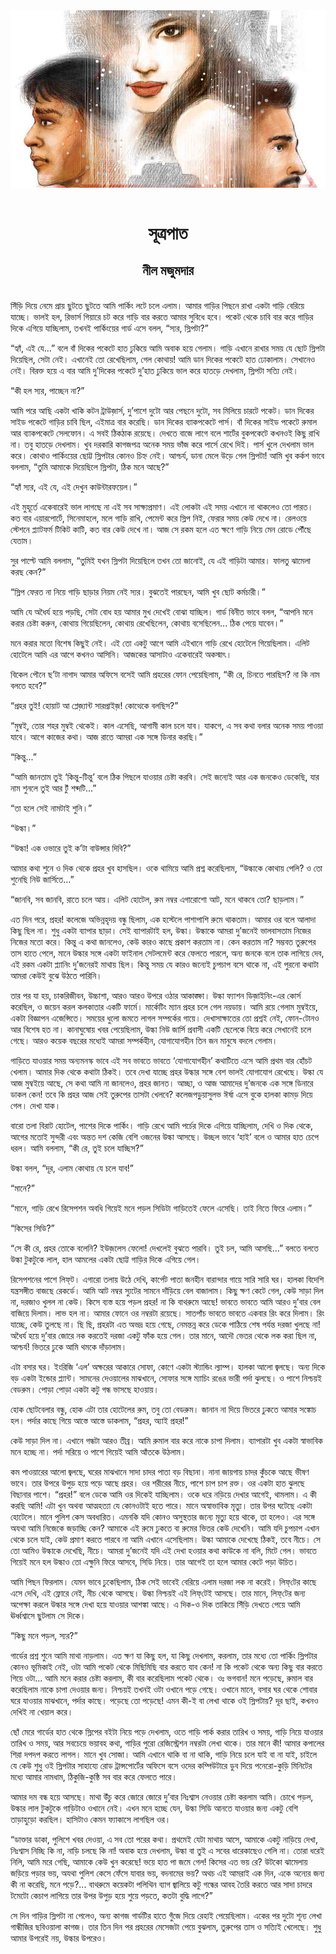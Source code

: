 <div align=center> <img src="../../metadata/images/rabibasariya/সূত্রপাত-নীল-মজুমদার.jpg" align="center"></div><br><h1 align=center>সূত্রপাত</h1>
<h2 align=center>নীল মজুমদার</h2><br>সিঁড়ি দিয়ে নেমে প্রায় ছুটতে ছুটতে আমি পার্কিং লটে চলে এলাম। আমার গাড়ির পিছনে রাখা একটা গাড়ি বেরিয়ে যাচ্ছে। ভালই হল, রিভার্স গিয়ারে চট করে গাড়ি বার করতে আমার সুবিধে হবে। পকেট থেকে চাবি বার করে গাড়ির দিকে এগিয়ে যাচ্ছিলাম, তখনই পার্কিংয়ের গার্ড এসে বলল, “স্যর, স্লিপটা?”

“হ্যাঁ, এই যে...” বলে বাঁ দিকের পকেটে হাত ঢুকিয়ে আমি অবাক হয়ে গেলাম। গাড়ি এখানে রাখার সময় যে ছোট স্লিপটা দিয়েছিল, সেটা নেই। এখানেই তো রেখেছিলাম, গেল কোথায়! আমি ডান দিকের পকেটে হাত ঢোকালাম। সেখানেও নেই। বিরক্ত হয়ে এ বার আমি দু’দিকের পকেটে দু’হাত ঢুকিয়ে ভাল করে হাতড়ে দেখলাম, স্লিপটা সত্যি নেই।

“কী হল স্যর, পাচ্ছেন না?”  

আমি পরে আছি একটা খাকি কটন ট্রাউজ়ার্স, দু’পাশে দুটো আর পেছনে দুটো, সব মিলিয়ে চারটে পকেট। ডান দিকের সাইড পকেটে গাড়ির চাবি ছিল, এইমাত্র বার করেছি। ডান দিকের ব্যাকপকেটে পার্স। বাঁ দিকের সাইড পকেটে রুমাল আর ব্যাকপকেটে সেলফোন। এ সবই ঠিকঠাক রয়েছে। দেখতে বাজে লাগে বলে শার্টের বুকপকেটে কখনওই কিছু রাখি না। তবু হাতড়ে দেখলাম। খুব দরকারি কাগজপত্র অনেক সময় ভাঁজ করে পার্সে রেখে দিই। পার্স খুলে দেখলাম ভাল করে। কোথাও পার্কিংয়ের ছোট্ট স্লিপটার কোনও চিহ্ন নেই। আশ্চর্য, ডানা মেলে উড়ে গেল স্লিপটা! আমি খুব কর্কশ ভাবে বললাম, “তুমি আমাকে দিয়েছিলে স্লিপটা, ঠিক মনে আছে?”

“হ্যাঁ স্যর, এই যে, এই দেখুন কাউন্টারফয়েল।”

এই মুহূর্তে একেবারেই ভাল লাগছে না এই সব সাক্ষ্যপ্রমাণ। এই লোকটা এই সময় এখানে না থাকলেও তো পারত। কত বার এয়ারপোর্টে, সিনেমাহলে, মলে গাড়ি রাখি, পেমেন্ট করে স্লিপ নিই, ফেরার সময় কেউ দেখে না। রেলওয়ে স্টেশনে প্ল্যাটফর্ম টিকিট কাটি, কত বার কেউ দেখে না। আজ সে রকম হলে এত ক্ষণে গাড়ি নিয়ে মেন রোডে পৌঁছে যেতাম।

সুর পাল্টে আমি বললাম, “তুমিই যখন স্লিপটা দিয়েছিলে তখন তো জানোই, যে এই গাড়িটা আমার। ফালতু ঝামেলা করছ কেন?”

“স্লিপ ফেরত না নিয়ে গাড়ি ছাড়ার নিয়ম নেই স্যর। বুঝতেই পারছেন, আমি খুব ছোট কর্মচারী।”

আমি যে অধৈর্য হয়ে পড়ছি, সেটা বোধ হয় আমার মুখ দেখেই বোঝা যাচ্ছিল। গার্ড বিনীত ভাবে বলল, “আপনি মনে করার চেষ্টা করুন, কোথায় গিয়েছিলেন, কোথায় রেখেছিলেন, কোথায় বসেছিলেন... ঠিক পেয়ে যাবেন।” 

মনে করার মতো বিশেষ কিছুই নেই। এই তো একটু আগে আমি এইখানে গাড়ি রেখে হোটেলে গিয়েছিলাম।  এলিট হোটেলে আমি এর আগে কখনও আসিনি। আজকের আসাটাও একেবারেই অকস্মাৎ।

 

বিকেল পৌনে ছ’টা নাগাদ আমার অফিসে বসেই আমি প্রহরের ফোন পেয়েছিলাম, “কী রে, চিনতে পারছিস? না কি নাম বলতে হবে?”

“প্রহর তুই! হোয়াট আ প্লেজ়্যান্ট সারপ্রাইজ়! কোত্থেকে বলছিস?”

“মুম্বই, তোর শহর মুম্বই থেকেই। কাল এসেছি, আগামী কাল চলে যাব। যাকগে, এ সব কথা বলার অনেক সময় পাওয়া যাবে। আগে কাজের কথা। আজ রাতে আমরা এক সঙ্গে ডিনার করছি।”

“কিন্তু...”

“আমি জানতাম তুই ‘কিন্তু-টিন্তু’ বলে ঠিক পিছলে যাওয়ার চেষ্টা করবি। সেই জন্যেই আর এক জনকেও ডেকেছি, যার নাম শুনলে তুই আর টুঁ শব্দটি...”

“তা হলে সেই নামটাই শুনি।”

“উল্কা।”

“উল্কা! এক ওভারে তুই ক’টা বাউন্সার দিবি?”

আমার কথা শুনে ও দিক থেকে প্রহর খুব হাসছিল। ওকে থামিয়ে আমি প্রশ্ন করেছিলাম, “উল্কাকে কোথায় পেলি? ও তো শুনেছি নিউ জার্সিতে...”

“জানবি, সব জানবি, রাতে চলে আয়। এলিট হোটেল, রুম নম্বর এগারোশো আট, মনে থাকবে তো? ছাড়লাম।”

এত দিন পরে, প্রহর! কলেজে অভিন্নহৃদয় বন্ধু ছিলাম, এক হস্টেলে পাশাপাশি রুমে থাকতাম। আমার ওর বলে আলাদা কিছু ছিল না। শুধু একটা ব্যাপার ছাড়া। সেই ব্যাপারটাই হল, উল্কা। উল্কাকে আমরা দু’জনেই ভালবাসতাম নিজের নিজের মতো করে। কিন্তু এ কথা জানলেও, কেউ কারও কাছে প্রকাশ করতাম না। কেন করতাম না? সম্ভবত তুরুপের তাস হাতে পেলে, মানে উল্কার সঙ্গে একটা ফাইনাল সেটলমেন্ট করে ফেলতে পারলে, অন্য জনকে বলে তাক লাগিয়ে দেব, এই রকম একটা প্ল্যানিং দু’জনেরই মাথায় ছিল। কিন্তু সময় যে কারও জন্যেই চুপচাপ বসে থাকে না, এই পুরনো কথাটা আমরা কেউই বুঝে উঠতে পারিনি।

তার পর যা হয়, চাকরিজীবন, উচ্চাশা, আরও আরও উপরে ওঠার আকাঙ্ক্ষা। উল্কা ফ্যাশন ডিজ়াইনিং-এর কোর্স করেছিল, ও জয়েন করল কলকাতার একটি ফার্মে। মার্কেটিং ম্যান প্রহর  চলে গেল নয়ডায়। আমি রয়ে গেলাম মুম্বইয়ে, একটা বিজ্ঞাপন এজেন্সিতে। সময়ের ধুলো জমতে লাগল সম্পর্কের গায়ে। দেখাসাক্ষাতের তো প্রশ্নই নেই, ফোন-টোনও আর বিশেষ হত না। কানাঘুষোয় খবর পেয়েছিলাম, উল্কা নিউ জার্সি প্রবাসী একটি ছেলেকে বিয়ে করে সেখানেই চলে গেছে। আরও কয়েক বছরের মধ্যেই আমরা সম্পর্কহীন, যোগাযোগহীন তিন জন মানুষে বদলে গেলাম।

গাড়িতে যাওয়ার সময় অন্যমনস্ক ভাবে এই সব ভাবতে ভাবতে ‘যোগাযোগহীন’ কথাটিতে এসে আমি প্রথম বার হোঁচট খেলাম। আমার দিক থেকে কথাটা ঠিকই। তবে দেখা যাচ্ছে প্রহর উল্কার সঙ্গে বেশ ভালই যোগাযোগ রেখেছে। উল্কা যে আজ মুম্বইয়ে আছে, সে কথা আমি না জানলেও, প্রহর জানত। আচ্ছা, ও আজ আমাদের দু’জনকে এক সঙ্গে ডিনারে ডাকল কেন! তবে কি প্রহর আজ সেই তুরুপের তাসটা খেলবে? কলেজপড়ুয়াসুলভ ঈর্ষা এসে বুকে হালকা কামড় দিয়ে গেল। দেখা যাক।

বারো তলা বিরাট হোটেল, পাশের দিকে পার্কিং। গাড়ি রেখে আমি পর্চের দিকে এগিয়ে যাচ্ছিলাম, দেখি ও দিক থেকে, আগের মতোই সুন্দরী এবং অন্তত দশ কেজি বেশি ওজনের উল্কা আসছে। উচ্ছল ভাবে ‘হাই’ বলে ও আমার হাত চেপে ধরল। আমি বললাম, “কী রে, তুই চলে যাচ্ছিস?”

উল্কা বলল, “দূর, এলাম কোথায় যে চলে যাব!”

“মানে?” 

“মানে, গাড়ি রেখে রিসেপশন অবধি গিয়েই মনে পড়ল সিডিটা গাড়িতেই ফেলে এসেছি। তাই নিতে ফিরে এলাম।”

“কিসের সিডি?”

“সে কী রে, প্রহর তোকে বলেনি? ইউজ়লেস ফেলো! দেখলেই বুঝতে পারবি। তুই চল, আমি আসছি...” বলতে বলতে উল্কা টুকটুকে লাল, হাল আমলের একটা ছোট্ট গাড়ির দিকে এগিয়ে গেল।

রিসেপশনের পাশে লিফ্‌ট। এগারো তলায় উঠে দেখি, কার্পেট পাতা জনহীন বারান্দার গায়ে সারি সারি ঘর। হালকা বিদেশি যন্ত্রসঙ্গীত বাজছে রেকর্ডে। আমি আট নম্বর স্যুটের সামনে দাঁড়িয়ে বেল বাজালাম। কিছু ক্ষণ কেটে গেল, কেউ সাড়া দিল না, দরজাও খুলল না কেউ। কিসে ব্যস্ত হয়ে পড়ল প্রহর! না কি বাথরুমে আছে! ভাবতে ভাবতে আমি আরও দু’বার বেল বাজিয়ে দিলাম। লাভ হল না। আমার ফোনে ওর নম্বরটা রয়েছে। সাতপাঁচ ভাবতে ভাবতে একবার রিং করে  দিলাম। রিং যাচ্ছে, কেউ তুলছে না। ছি ছি, প্রহরটা এত অভদ্র হয়ে গেছে, নেমন্তন্ন করে ডেকে পাঠিয়ে শেষ পর্যন্ত দরজা খুলছে না! অধৈর্য হয়ে দু’বার জোরে নক করতেই দরজা একটু ফাঁক হয়ে গেল। তার মানে, আদৌ ভেতর থেকে লক করা ছিল না, আশ্চর্য! ভিতরে ঢুকে আমি থমকে দাঁড়ালাম।

এটা বসার ঘর। ইংরিজি ‘এল’ অক্ষরের আকারে সোফা, কোণে একটা স্ট্যান্ডিং ল্যাম্প। হালকা আলো জ্বলছে। অন্য দিকে বড় একটা ইন্ডোর প্ল্যান্ট। সামনের দেওয়ালের মাঝখানে, সোফার সঙ্গে ম্যাচিং রঙের ভারী পর্দা ঝুলছে। ও পাশে নিশ্চয়ই বেডরুম। পোড়া পোড়া একটা কটু গন্ধ ভাসছে হাওয়ায়।

হোক ছোটবেলার বন্ধু, হোক এটা তার হোটেলের রুম, তবু তো বেডরুম। জানান না দিয়ে ভিতরে ঢুকতে আমার সঙ্কোচ হল। পর্দার কাছে গিয়ে আস্তে আস্তে ডাকলাম, “প্রহর, অ্যাই প্রহর!”

কেউ সাড়া দিল না। এখানে গন্ধটা আরও তীব্র। আমি রুমাল বার করে নাকে চাপা দিলাম। ব্যাপারটা খুব একটা স্বাভাবিক মনে হচ্ছে না। পর্দা সরিয়ে ও পাশে গিয়েই আমি আঁতকে উঠলাম।

কম পাওয়ারের আলো জ্বলছে, ঘরের মাঝখানে সাদা চাদর পাতা বড় বিছানা। নানা জায়গায় চাদর কুঁচকে আছে ভীষণ ভাবে। তার উপরে উপুড় হয়ে পড়ে আছে প্রহর। ওর শরীরের নীচে, পাশে চাপ চাপ রক্ত। ওর একটা হাত ঝুলছে বিছানার পাশে। “প্রহর!” বলে ডেকে আমি ওর দিকেই যাচ্ছিলাম। ওকে ধরে নড়িয়ে দেখার আগেই, থামলাম। এ কী করছি আমি! এটা খুন অথবা আত্মহত্যা যে কোনওটাই হতে পারে। মানে অস্বাভাবিক মৃত্যু। তার উপর ঘটেছে একটা হোটেলে। মানে পুলিশ কেস অবধারিত। এমনকি যদি কোনও অসুস্থতার জন্যে মৃত্যু হয়ে থাকে, তা হলেও। এর সঙ্গে অযথা আমি নিজেকে জড়াচ্ছি কেন? আমাকে এই রুমে ঢুকতে বা রুমের ভিতর কেউ দেখেনি। আমি যদি চুপচাপ এখান থেকে চলে যাই, কেউ প্রমাণ করতে পারবে না আমি এখানে এসেছিলাম। উল্কা আমাকে দেখেছে ঠিকই, তবে নীচে। সে তো আমিও উল্কাকে দেখেছি, নীচে। আমরা দু’জনেই যদি এই দেখা হওয়ার কথা কাউকে না বলি, মিটে গেল। ভাবতে গিয়েই মনে হল উল্কাও তো এক্ষুনি ফিরে আসবে, সিডি নিয়ে। তার আগেই তা হলে আমার কেটে পড়া উচিত।

আমি পিছন ফিরলাম। যেমন ভাবে ঢুকেছিলাম, ঠিক সেই ভাবেই বেরিয়ে এলাম দরজা লক না করেই। লিফ্‌টের কাছে এসে দেখি, এই ফ্লোরে নেই, নীচ থেকে আসছে। উল্কা নিশ্চয়ই এই লিফ্‌টেই আসছে। তার মানে, লিফ্‌টের জন্য অপেক্ষা করলে উল্কার সঙ্গে দেখা হয়ে যাওয়ার আশঙ্কা আছে। এ দিক-ও দিক তাকিয়ে সিঁড়ি দেখতে পেয়ে আমি ঊর্ধ্বশ্বাসে ছুটলাম সে দিকে।

 

“কিছু মনে পড়ল, স্যর?”

গার্ডের প্রশ্ন শুনে আমি মাথা নাড়লাম। এত ক্ষণ যা কিছু হল, যা কিছু দেখলাম, করলাম, তার মধ্যে তো পার্কিং স্লিপটার কোনও ভূমিকাই নেই, ওটা আমি পকেট থেকে মিছিমিছি বার করতে যাব কেন! না কি পকেট থেকে অন্য কিছু বার করতে গিয়ে ওটা... আমি মনে করার চেষ্টা করলাম, কী বার করেছিলাম পকেট থেকে। ওঃ ভগবান! মনে পড়েছে, রুমাল বার করেছিলাম নাকে চাপা দেওয়ার জন্য। নিশ্চয়ই তখনই ওটা ওখানে পড়ে গেছে। ওখানে মানে, বসার ঘর থেকে শোবার ঘরে যাওয়ার মাঝখানে, পর্দার কাছে। পড়েছে তো পড়েছে! এমন কী-ই বা লেখা থাকে ওই স্লিপটায়? দূর ছাই, কখনও দেখিই না খেয়াল করে।

ছোঁ মেরে গার্ডের হাত থেকে স্লিপের বইটা নিয়ে পড়ে দেখলাম, ওতে গাড়ি পার্ক করার তারিখ ও সময়, গাড়ি নিয়ে যাওয়ার তারিখ ও সময়, আর সবচেয়ে ভয়াবহ কথা, গাড়ির পুরো রেজিস্ট্রেশন নম্বরটা লেখা থাকে। তার মানে কী! আমার কপালের শিরা দপদপ করতে লাগল। মানে খুব সোজা। আমি এখানে থাকি বা না থাকি, গাড়ি নিয়ে চলে যাই বা না যাই, চাইলে যে কেউ শুধু ওই স্লিপটার সাহায্যে রোড ট্রান্সপোর্টের অফিসে বসে ওদের কম্পিউটারে ডুব দিয়ে পনেরো-কুড়ি মিনিটের মধ্যে আমার নামধাম, ঠিকুজি-কুষ্ঠি সব বার করে ফেলতে পারে। 

আমার দম বন্ধ হয়ে আসছে। মাথা উঁচু করে জোরে জোরে দু’বার নিঃশ্বাস নেওয়ার চেষ্টা করলাম আমি। চোখে পড়ল, উল্কার লাল টুকটুকে গাড়িটাও ওখানে নেই। এখন মনে হচ্ছে যেন, উল্কা সিডি আনতে যাওয়ার জন্য একটু বেশি তাড়াহুড়ো করছিল। হাসিটাও কেমন ফ্যাকাসে লাগছিল ওর।  

 

“ডাক্তার ডাকা, পুলিশে খবর দেওয়া, এ সব তো পরের কথা। প্রথমেই যেটা মাথায় আসে, আমাকে একটু নাড়িয়ে দেখা, নিঃশ্বাস নিচ্ছি কি না, নাড়ি চলছে কি না! অবাক হয়ে দেখলাম, উল্কা বা তুই এ সবের ধারেকাছেও গেলি না। তোরা ধরেই নিলি, আমি মরে গেছি, আমাকে কেউ খুন করেছে! ভয়ে হাত পা জমে গেল! কিসের এত ভয় রে? উটকো ঝামেলায় জড়িয়ে পড়ার ভয়, অযথা পুলিশ কেসে ফেঁসে যাবার ভয়, বদনামের ভয়? অথচ এই আমরাই এক দিন, একে অন্যের জন্য কী না করেছি, মনে পড়ে?... বাথরুমে কয়েকটা পলিথিন ব্যাগ জ্বালিয়ে কটু গন্ধের আবহ তৈরি করতে আর সাদা চাদরে টমেটো কেচাপ লাগিয়ে তার উপর উপুড় হয়ে শুয়ে পড়তে, কতটা বুদ্ধি লাগে?”

সে দিন গাড়ির স্লিপটা না পেলেও, অন্য কাগজ গার্ডটির হাতে গুঁজে দিয়ে রেহাই পেয়েছিলাম। একের পর দুটো শূন্য লেখা গান্ধীজির ছবিওয়ালা কাগজ। তার তিন দিন পর প্রহরের মেসেজটা পেয়ে বুঝলাম, তুরুপের তাস ও সত্যিই খেলেছে। শুধু আমার উপরেই নয়, উল্কার উপরেও।